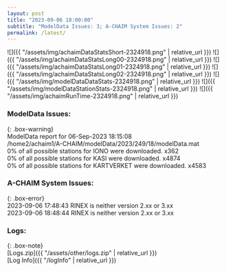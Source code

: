```yaml
---
layout: post
title: "2023-09-06 18:00:00"
subtitle: "ModelData Issues: 3; A-CHAIM System Issues: 2"
permalink: /latest/
---
```


![]({{ "/assets/img/achaimDataStatsShort-2324918.png" | relative_url }})
![]({{ "/assets/img/achaimDataStatsLong00-2324918.png" | relative_url }})
![]({{ "/assets/img/achaimDataStatsLong01-2324918.png" | relative_url }})
![]({{ "/assets/img/achaimDataStatsLong02-2324918.png" | relative_url }})
![]({{ "/assets/img/modelDataDataStats-2324918.png" | relative_url }})
![]({{ "/assets/img/modelDataStationStats-2324918.png" | relative_url }})
![]({{ "/assets/img/achaimRunTime-2324918.png" | relative_url }})


### ModelData Issues:  
  
{: .box-warning}  
 ModelData report for 06-Sep-2023 18:15:08   
 /home2/achaim1/A-CHAIM/modelData/2023/249/18/modelData.mat   
 0% of all possible stations for IONO were downloaded. x362   
 0% of all possible stations for KASI were downloaded. x4874   
 0% of all possible stations for KARTVERKET were downloaded. x4583   
  
### A-CHAIM System Issues:  
  
{: .box-error}  
2023-09-06 17:48:43 RINEX is neither version 2.xx or 3.xx  
2023-09-06 18:48:44 RINEX is neither version 2.xx or 3.xx  

### Logs:  
  
{: .box-note}  
[Logs.zip]({{ "/assets/other/logs.zip" | relative_url }})  
[Log Info]({{ "/logInfo" | relative_url }})  
